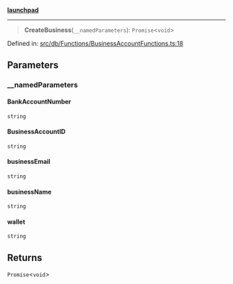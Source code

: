 [**launchpad**](index.md)

***

> **CreateBusiness**(`__namedParameters`): `Promise`\<`void`\>

Defined in: [src/db/Functions/BusinessAccountFunctions.ts:18](https://github.com/victorbratov/launchpad/blob/d1815ef1a573b42ac1f231f3f3d6617bddce6dbe/src/db/Functions/BusinessAccountFunctions.ts#L18)

## Parameters

### \_\_namedParameters

#### BankAccountNumber

`string`

#### BusinessAccountID

`string`

#### businessEmail

`string`

#### businessName

`string`

#### wallet

`string`

## Returns

`Promise`\<`void`\>
